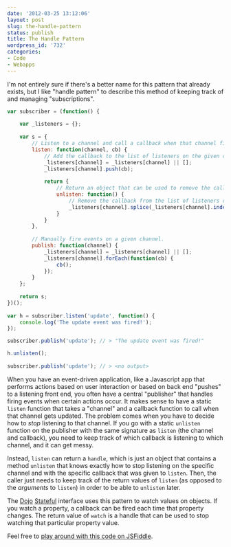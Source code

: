 ```yaml
---
date: '2012-03-25 13:12:06'
layout: post
slug: the-handle-pattern
status: publish
title: The Handle Pattern
wordpress_id: '732'
categories:
- Code
- Webapps
---
```


I'm not entirely sure if there's a better name for this pattern that already exists, but I like "handle pattern" to describe this method of keeping track of and managing "subscriptions".

``` javascript
var subscriber = (function() {
    
    var _listeners = {};
        
    var s = {
        // Listen to a channel and call a callback when that channel fires
        listen: function(channel, cb) {
            // Add the callback to the list of listeners on the given channel
            _listeners[channel] = _listeners[channel] || [];
            _listeners[channel].push(cb);
            
            return {
                // Return an object that can be used to remove the callback from the channel
                unlisten: function() {
                    // Remove the callback from the list of listeners on that channel
                    _listeners[channel].splice(_listeners[channel].indexOf(cb), 1);
                }
            }
        },
        
        // Manually fire events on a given channel.
        publish: function(channel) {
            _listeners[channel] = _listeners[channel] || [];
            _listeners[channel].forEach(function(cb) {
                cb();
            });
        }
    };
    
    return s;
})();
    
var h = subscriber.listen('update', function() {
    console.log('The update event was fired!');
});

subscriber.publish('update'); // > "The update event was fired!"

h.unlisten();
    
subscriber.publish('update'); // > <no output>
```

When you have an event-driven application, like a Javascript app that performs actions based on user interaction or based on back end "pushes" to a listening front end, you often have a central "publisher" that handles firing events when certain actions occur. It makes sense to have a static `listen` function that takes a "channel" and a callback function to call when that channel gets updated. The problem comes when you have to decide how to *stop* listening to that channel. If you go with a static `unlisten` function on the publisher with the same signature as `listen` (the channel and callback), you need to keep track of which callback is listening to which channel, and it can get messy.

Instead, `listen` can return a `handle`, which is just an object that contains a method `unlisten` that knows exactly how to stop listening on the specific channel and with the specific callback that was given to `listen`. Then, the caller just needs to keep track of the return values of `listen` (as opposed to the *arguments* to `listen`) in order to be able to `unlisten` later.

The [Dojo][dojo] [Stateful][dojo.stateful] interface uses this pattern to watch values on objects. If you watch a property, a callback can be fired each time that property changes. The return value of `watch` is a handle that can be used to stop watching that particular property value.

[dojo]: http://dojotoolkit.org/
[dojo.stateful]: http://dojotoolkit.org/reference-guide/1.7/dojo/Stateful.html

Feel free to [play around with this code on JSFiddle][fiddle].

[fiddle]: http://jsfiddle.net/tupton/nZKQz/
